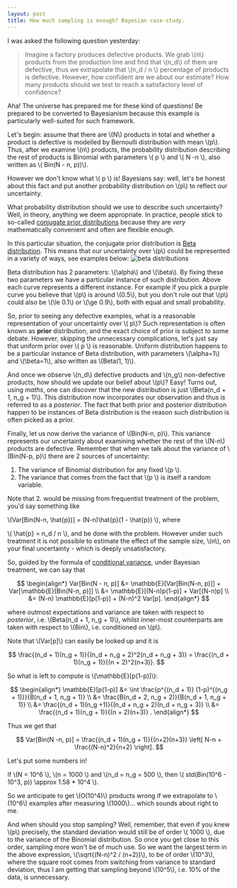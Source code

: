 ```yaml
---
layout: post
title: How much sampling is enough? Bayesian case-study.
---
```


I was asked the following question yesterday:

> Imagine a factory produces defective products. We grab \\(n\\) products from
> the production line and find that \\(n_d\\) of them are defective, thus we
> extrapolate that \\(n_d / n \\) percentage of products is defective.
> However, how confident are we about our estimate? How many products should we
> test to reach a satisfactory level of confidence?

Aha! The universe has prepared me for these kind of questions! Be prepared to
be converted to Bayesianism because this example is particularly well-suited
for such framework.

Let's begin: assume that there are \\(N\\) products in total and whether a
product is defective is modelled by Bernoulli distribution with mean \\(p\\).
Thus, after we examine \\(n\\) products, the probability distribution describing the rest of
products is Binomial with parameters \\( p \\) and \\( N -n \\), also written as \\( Bin(N - n, p))\\).

However we don't know what \\( p \\) is! Bayesians say: well, let's be honest
about this fact and put another probability distribution on \\(p\\) to reflect
our uncertainty.

What probability distribution should we use to describe such uncertainty? Well, in theory,
anything we deem appropriate. In practice, people stick to so-called [conjugate
prior distributions][conj] because they are *very* mathematically convenient and often
are flexible enough.

In this particular situation, the conjugate prior distribution is [Beta distribution][beta].
This means that our uncertainty over \\(p\\) could be represented in a variety of ways, see examples below:
![beta distributions](https://upload.wikimedia.org/wikipedia/commons/f/f3/Beta_distribution_pdf.svg)

Beta distribution has 2 parameters: \\(\alpha\\) and \\(\beta\\). By fixing
these two parameters we have a particular instance of such distribution. Above
each curve represents a different instance. For example if you pick a purple
curve you believe that \\(p\\) is around \\(0.5\\), but you don't rule out that \\(p\\) could also be
\\(\le 0.1\\) or \\(\ge 0.9\\), both with equal and small probability.

So, prior to seeing any defective examples, what is a reasonable representation
of your uncertainty over \\( p\\)? Such representation is often known as
**prior** distribution, and the exact choice of prior is subject to some
debate. However, skipping the unnecessary complications, let's just say that
uniform prior over \\( p \\) is reasonable. Uniform distribution happens to be
a particular instance of Beta distribution, with parameters \\(\alpha=1\\) and
\\(\beta=1\\), also written as \\(Beta(1, 1)\\).

And once we observe \\(n_d\\) defective products and \\(n_g\\) non-defective
products, how should we update our belief about \\(p\\)? Easy! Turns out, using
*maths*, one can discover that the new distribution is just
\\(Beta(n_d + 1, n_g + 1)\\). This distribution now incorporates our
observation and thus is referred to as a *posterior*. The fact that both prior
and posterior distribution happen to be instances of Beta distribution is the
reason such distribution is often picked as a prior.

Finally, let us now derive the variance of \\(Bin(N-n, p)\\). This variance
represents our uncertainty about examining whether the rest of the \\(N-n\\)
products are defective. Remember that when we talk about the variance of
\\(Bin(N-p, p)\\) there are 2 sources of uncertainty:

  1. The variance of Binomial distribution for any fixed \\(p \\).
  2. The variance that comes from the fact that \\(p \\) is itself a random variable.

Note that 2. would be missing from frequentist treatment of the problem, you'd say something like

\\(Var[Bin(N-n, \hat{p})] = (N-n)\hat{p}(1 - \hat{p}) \\), where

\\( \hat{p} = n_d / n \\), and be done with the problem. However under such
treatment it is not possible to estimate the effect of the sample size,
\\(n\\), on your final uncertainty - which is deeply unsatisfactory.

So, guided by the formula of [conditional variance][cond], under Bayesian
treatment, we can say that

$$
\begin{align*}
Var[Bin(N - n, p)] &= \mathbb{E}[Var[Bin(N-n, p)]] + Var[\mathbb{E}[Bin(N-n, p)]]
\\
&= \mathbb{E}[(N-n)p(1-p)] + Var[(N-n)p]
\\
&= (N-n) \mathbb{E}[p(1-p)] + (N-n)^2 Var[p].
\end{align*}
$$

where outmost expectations and variance are taken with respect to *posterior*,
i.e. \\(Beta(n_d + 1, n_g + 1)\\), whilst inner-most counterparts are taken
with respect to \\(Bin\\), i.e. conditioned on \\(p\\).

Note that \\(Var[p]\\) can easily be looked up and it is

$$
\frac{(n_d + 1)(n_g + 1)}{(n_d + n_g + 2)^2(n_d + n_g + 3)} = \frac{(n_d + 1)(n_g + 1)}{(n + 2)^2(n+3)}.
$$

So what is left to compute is \\(\mathbb{E}[p(1-p)]\\):

$$
\begin{align*}
\mathbb{E}[p(1-p)] &= \int \frac{p^{(n_d + 1)} (1-p)^{(n_g + 1)}}{B(n_d + 1, n_g + 1)}
\\
&= \frac{B(n_d + 2, n_g + 2)}{B(n_d + 1, n_g + 1)}
\\
&= \frac{(n_d + 1)(n_g +1)}{(n_d + n_g + 2)(n_d + n_g + 3)}
\\
&=
\frac{(n_d + 1)(n_g + 1)}{(n + 2)(n+3)} .
\end{align*}
$$

Thus we get that

$$
Var[Bin(N -n, p)] = \frac{(n_d + 1)(n_g + 1)}{(n+2)(n+3)} \left[ N-n + \frac{(N-n)^2}{n+2} \right].
$$

Let's put some numbers in!

If \\(N = 10^6 \\), \\(n = 1000 \\) and \\(n_d = n_g = 500 \\), then \\( std(Bin(10^6 - 10^3, p)) \approx 1.58 * 10^4 \\).

So we anticipate to get \\(O(10^4)\\) products wrong if we extrapolate to
\\(10^6\\) examples after measuring \\(1000\\)... which sounds about right to
me.

And when should you stop sampling? Well, remember, that even if you knew
\\(p\\) precisely, the standard deviation would still be of order \\( 1000
\\), due to the variance of the Binomial distribution. So once you get close
to this order, sampling more won't be of much use. So we want the largest term in the above
expression, \\(\sqrt{(N-n)^2  / (n+2)}\\), to be of order \\(10^3\\), where the
square root comes from switching from variance to standard deviation, thus I am
getting that sampling beyond \\(10^5\\), i.e. 10% of the data, is unnecessary.


[conj]: https://en.wikipedia.org/wiki/Conjugate_prior
[beta]: https://en.wikipedia.org/wiki/Beta_distribution
[cond]: https://en.wikipedia.org/wiki/Conditional_variance
